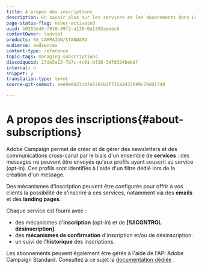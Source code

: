 ```yaml
---
title: A propos des inscriptions
description: En savoir plus sur les services et les abonnements dans Campaign Standard.
page-status-flag: never-activated
uuid: b0263e40-f910-49f2-a138-0a1302aeeec6
contentOwner: sauviat
products: SG_CAMPAIGN/STANDARD
audience: audiences
content-type: reference
topic-tags: managing-subscriptions
discoiquuid: 27de5a13-7b7c-4c91-bf26-3dfd324beb8f
internal: n
snippet: y
translation-type: tm+mt
source-git-commit: aee0e0437cbfe578cb2f715a2433099c79dd1748

---
```



# A propos des inscriptions{#about-subscriptions}

Adobe Campaign permet de créer et de gérer des newsletters et des communications cross-canal par le biais d'un ensemble de **services** : des messages ne peuvent être envoyés qu'aux profils ayant souscrit au service (opt-in). Ces profils sont identifiés à l'aide d'un filtre dédié lors de la création d'un message.

Des mécanismes d'inscription peuvent être configurés pour offrir à vos clients la possibilité de s'inscrire à ces services, notamment via des **emails** et des **landing pages**.

Chaque service est fourni avec :

* des mécanismes d'**inscription** (opt-in) et de **[!UICONTROL désinscription]**.
* des **mécanismes de confirmation** d'inscription et/ou de désinscription.
* un suivi de l'**historique** des inscriptions.

Les abonnements peuvent également être gérés à l'aide de l'API Adobe Campaign Standard. Consultez à ce sujet la [documentation dédiée](../../api/using/creating-a-service.md) .

